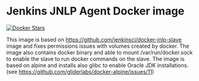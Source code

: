 # Jenkins JNLP Agent Docker image

[![Docker Stars](https://img.shields.io/docker/stars/odavid/my-bloody-jenkins.svg)](https://hub.docker.com/r/odavid/jenkins-jnlp-slave/)

This image is based on https://github.com/jenkinsci/docker-jnlp-slave image and fixes permissions issues with volumes created by docker.
The image also contains docker binary and able to mount /var/run/docker.sock to enable the slave to run docker commands on the slave.
The image is based on alpine and installs also glibc to enable Oracle JDK installations. (see https://github.com/gliderlabs/docker-alpine/issues/11) 